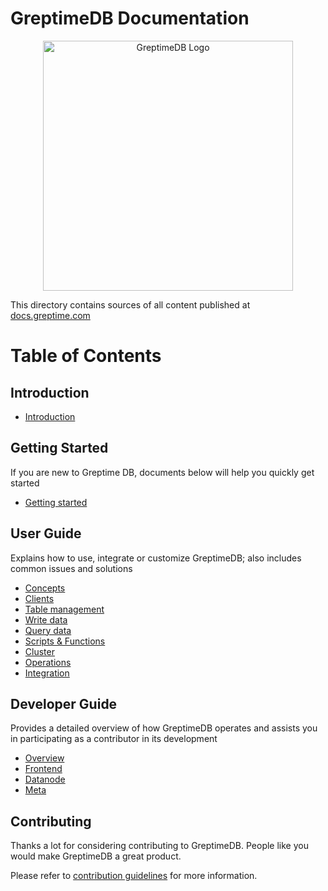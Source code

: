 # GreptimeDB Documentation

<p align="center">
    <img src="/logo-text-padding.png" alt="GreptimeDB Logo" width="400px">
</p>

This directory contains sources of all content published at [docs.greptime.com][1]

[1]: https://docs.greptime.com

# Table of Contents

## Introduction

- [Introduction](./docs/v0.4/index.md)

## Getting Started

If you are new to Greptime DB, documents below will help you quickly get started

- [Getting started](./docs/v0.4/getting-started/overview.md)

## User Guide

Explains how to use, integrate or customize GreptimeDB; also includes common issues and solutions

- [Concepts](./docs/v0.4/user-guide/concepts/overview.md)
- [Clients](./docs/v0.4/user-guide/clients/overview.md)
- [Table management](./docs/v0.4/user-guide/table-management.md)
- [Write data](./docs/v0.4/user-guide/write-data/overview.md)
- [Query data](./docs/v0.4/user-guide/query-data/overview.md)
- [Scripts & Functions](./docs/v0.4/user-guide/scripts-&-functions/overview.md)
- [Cluster](./docs/v0.4/user-guide/cluster.md)
- [Operations](./docs/v0.4/user-guide/Operations/overview.md)
- [Integration](./docs/v0.4/user-guide/integration.md)

## Developer Guide

Provides a detailed overview of how GreptimeDB operates and assists you in participating as a contributor in its development

- [Overview](./docs/v0.4/developer-guide/overview.md)
- [Frontend](./docs/v0.4/developer-guide/frontend/overview.md)
- [Datanode](./docs/v0.4/developer-guide/datanode/overview.md)
- [Meta](./docs/v0.4/developer-guide/meta/overview.md)

## Contributing

Thanks a lot for considering contributing to GreptimeDB. People like you would make
GreptimeDB a great product.

Please refer to [contribution guidelines](./CONTRIBUTING.md) for more information.
